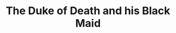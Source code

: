 --- 
title: "The Duke of Death and his Black Maid"
publishdate: "2018-12-16T16:48:46+02:00"
src: "https://365manga.net/manga/the-duke-of-death-and-his-black-maid"
image: "https://data.365manga.net/images/thumbnails/32803-the-duke-of-death-and-his-black-maid.jpg"
description: " A Duke was cursed by a witch to kill everything he touches. Unable to handle this curse his parents send him to live in a far off manor. As his maid and childhood friend now teases him everyday, he wishes more than anything to rid himself of the curse."
---